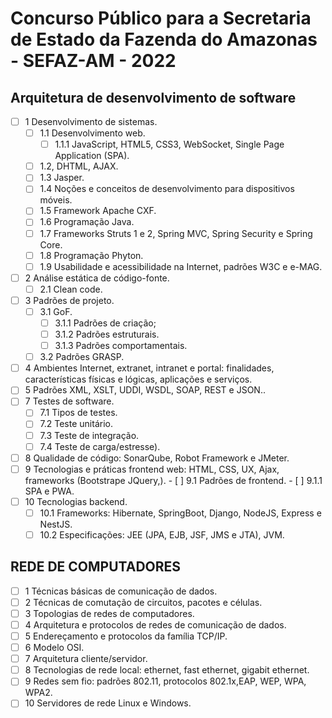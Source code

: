 # Concurso Público para a Secretaria de Estado da Fazenda do Amazonas - SEFAZ-AM - 2022

## Arquitetura de desenvolvimento de software

- [ ] 1 Desenvolvimento de sistemas. 
  - [ ] 1.1 Desenvolvimento web. 
    - [ ] 1.1.1 JavaScript, HTML5, CSS3, WebSocket, Single Page Application (SPA). 
  - [ ] 1.2, DHTML, AJAX. 
  - [ ] 1.3 Jasper. 
  - [ ] 1.4 Noções e conceitos de desenvolvimento para dispositivos móveis. 
  - [ ] 1.5 Framework Apache CXF.
  - [ ] 1.6 Programação Java. 
  - [ ] 1.7 Frameworks Struts 1 e 2, Spring MVC, Spring Security e Spring Core. 
  - [ ] 1.8 Programação Phyton. 
  - [ ] 1.9 Usabilidade e acessibilidade na Internet, padrões W3C e e-MAG. 
- [ ] 2 Análise estática de código-fonte. 
  - [ ] 2.1 Clean code. 
- [ ] 3 Padrões de projeto.
  - [ ] 3.1 GoF. 
    - [ ] 3.1.1 Padrões de criação;
    - [ ] 3.1.2 Padrões estruturais. 
    - [ ] 3.1.3 Padrões comportamentais. 
  - [ ] 3.2 Padrões GRASP. 
- [ ] 4 Ambientes Internet, extranet, intranet e portal: finalidades, características físicas e lógicas, aplicações e serviços. 
- [ ] 5 Padrões XML, XSLT, UDDI, WSDL, SOAP, REST e JSON.. 
- [ ] 7 Testes de software. 
  - [ ] 7.1 Tipos de testes. 
  - [ ] 7.2 Teste unitário. 
  - [ ] 7.3 Teste de integração. 
  - [ ] 7.4 Teste de carga/estresse). 
- [ ] 8 Qualidade de código: SonarQube, Robot Framework e JMeter. 
- [ ] 9 Tecnologias e práticas frontend web: HTML, CSS, UX, Ajax, frameworks (Bootstrape JQuery,).      - [ ] 9.1 Padrões de frontend. 
      - [ ] 9.1.1 SPA e PWA. 
- [ ] 10 Tecnologias backend.
  - [ ] 10.1 Frameworks: Hibernate, SpringBoot, Django, NodeJS, Express e NestJS. 
  - [ ] 10.2 Especificações: JEE (JPA, EJB, JSF, JMS e JTA), JVM.

## REDE DE COMPUTADORES
- [ ] 1 Técnicas básicas de comunicação de dados.
- [ ] 2 Técnicas de comutação de circuitos, pacotes e células.
- [ ] 3 Topologias de redes de computadores.
- [ ] 4 Arquitetura e protocolos de redes de comunicação de dados.
- [ ] 5 Endereçamento e protocolos da família TCP/IP. 
- [ ] 6 Modelo OSI. 
- [ ] 7 Arquitetura cliente/servidor. 
- [ ] 8 Tecnologias de rede local: ethernet, fast ethernet, gigabit ethernet. 
- [ ] 9 Redes sem fio: padrões 802.11, protocolos 802.1x,EAP, WEP, WPA, WPA2. 
- [ ] 10 Servidores de rede Linux e Windows.
